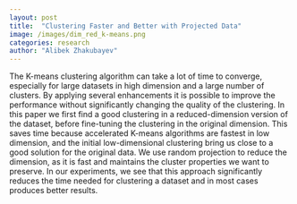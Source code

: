 ```yaml
---
layout: post
title:  "Clustering Faster and Better with Projected Data"
image: /images/dim_red_k-means.png
categories: research
author: "Alibek Zhakubayev"
---
```

The K-means clustering algorithm can take a lot of time to converge, especially for large datasets
in high dimension and a large number of clusters. By applying several enhancements it is possible to
improve the performance without significantly changing the quality of the clustering. In this paper we
first find a good clustering in a reduced-dimension version of the dataset, before fine-tuning the clustering
in the original dimension. This saves time because accelerated K-means algorithms are fastest in low
dimension, and the initial low-dimensional clustering bring us close to a good solution for the original
data. We use random projection to reduce the dimension, as it is fast and maintains the cluster properties
we want to preserve. In our experiments, we see that this approach significantly reduces the time needed
for clustering a dataset and in most cases produces better results.
